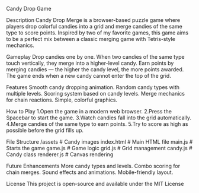 Candy Drop Game

Description
Candy Drop Merge is a browser-based puzzle game where players drop colorful candies into a grid and merge candies of the same type to score points. Inspired by two of my favorite games, this game aims to be a perfect mix between a classic merging game with Tetris-style mechanics.

Gameplay
Drop candies one by one.
When two candies of the same type touch vertically, they merge into a higher-level candy.
Earn points by merging candies — the higher the candy level, the more points awarded.
The game ends when a new candy cannot enter the top of the grid.

Features
Smooth candy dropping animation.
Random candy types with multiple levels.
Scoring system based on candy levels.
Merge mechanics for chain reactions.
Simple, colorful graphics.

How to Play
1.Open the game in a modern web browser.
2.Press the Spacebar to start the game.
3.Watch candies fall into the grid automatically.
4.Merge candies of the same type to earn points.
5.Try to score as high as possible before the grid fills up.

File Structure
/assets      # Candy images
index.html   # Main HTML file
main.js      # Starts the game
game.js      # Game logic
grid.js      # Grid management
candy.js     # Candy class
renderer.js  # Canvas rendering

Future Enhancements
More candy types and levels.
Combo scoring for chain merges.
Sound effects and animations.
Mobile-friendly layout.

License
This project is open-source and available under the MIT License
